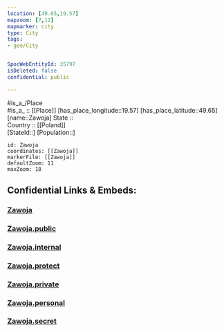 ```yaml
---
location: [49.65,19.57] 
mapzoom: [7,12] 
mapmarker: city 
type: City
tags:
- geo/City


SpocWebEntityId: 35797
isDeleted: false
confidential: public

---
```

#is_a_/Place  
#is_a_ :: [[Place]] 
[has_place_longitude::19.57] 
[has_place_latitude::49.65] 
[name::Zawoja] 
State ::  
Country :: [[Poland]]  
[StateId::] 
[Population::] 



```leaflet
id: Zawoja
coordinates: [[Zawoja]] 
markerFile: [[Zawoja]] 
defaultZoom: 11 
maxZoom: 18
```


## Confidential Links & Embeds: 

### [Zawoja](/_Standards/Earth/Continent/Europe/Europe~East/Poland/Provinces~Poland/Lesser_Poland/City/Zawoja.md) 

### [Zawoja.public](/_public/Earth/Continent/Europe/Europe~East/Poland/Provinces~Poland/Lesser_Poland/City/Zawoja.public.md) 

### [Zawoja.internal](/_internal/Earth/Continent/Europe/Europe~East/Poland/Provinces~Poland/Lesser_Poland/City/Zawoja.internal.md) 

### [Zawoja.protect](/_protect/Earth/Continent/Europe/Europe~East/Poland/Provinces~Poland/Lesser_Poland/City/Zawoja.protect.md) 

### [Zawoja.private](/_private/Earth/Continent/Europe/Europe~East/Poland/Provinces~Poland/Lesser_Poland/City/Zawoja.private.md) 

### [Zawoja.personal](/_personal/Earth/Continent/Europe/Europe~East/Poland/Provinces~Poland/Lesser_Poland/City/Zawoja.personal.md) 

### [Zawoja.secret](/_secret/Earth/Continent/Europe/Europe~East/Poland/Provinces~Poland/Lesser_Poland/City/Zawoja.secret.md)


